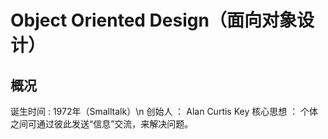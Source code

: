 # Object Oriented Design（面向对象设计）
## 概况
诞生时间 : 1972年（Smalltalk）\n
创始人 ： Alan Curtis Key
核心思想 ： 个体之间可通过彼此发送“信息”交流，来解决问题。
